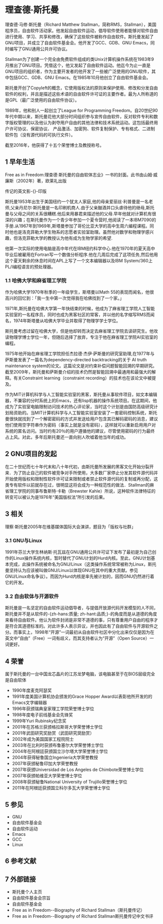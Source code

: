 # 理查德·斯托曼



理查德·马修·斯托曼（Richard Matthew Stallman，简称RMS，Stallman），美国程序员，自由软件活动家。他发起自由软件运动，倡导软件使用者能够对软件自由进行使用、学习、共享和修改，确保了这些软件被称作自由软件。斯托曼发起了GNU项目，并成立了自由软件基金会。他开发了GCC、GDB、GNU Emacs，同时编写了GNU通用公共许可协议。

Stallman为了创建一个完全由免费软件组成的类Unix计算机操作系统在1983年9月推出了GNU项目。凭借这个，他又发起了自由软件运动。他迄今为止一直是GNU项目的组织者，作为主要开发者的他开发了一些被广泛使用的GNU软件，其中包括GCC、GDB、GNU Emacs。在1985年10月他创立了自由软件基金会。

斯托曼开创了Copyleft的概念，它使用版权法的原则来保护使用、修改和分发自由软件的权利，并且是描述这些术语的自由软件许可证的主要作者。最为人所称道的是GPL（最广泛使用的自由软件协议）。

1989年，他和别人一起创立了League for Programming Freedom。自20世纪90年代中期以来，斯托曼花他大部分时间组织参与宣传自由软件，反对软件专利和数字版权管理的以及他认为剥夺用户自由的其他法律和技术系统运动。这包括最终用户许可协议、保密协议、 产品激活、加密狗、软件复制保护、专有格式、二进制软件包（没有源代码的可执行文件）。

截至2016年，他获得了十五个荣誉博士及教授称号。



## 1 早年生活

Free as in Freedom:理查德·斯托曼的自由软体志业》一书的封面。此书由山姆·威廉斯（2002年）著，欧莱礼出版

传记的英文影-{}-印版

斯托曼1953年出生于美国纽约一个犹太人家庭,他的母亲爱丽丝·利普曼是一名老师,父亲丹尼尔·斯托曼是一名印刷机商人.由于父亲酗酒并口头虐待他的继母,斯托曼与父母之间的关系很糟糕.他后来用暴君来描述他的父母.早年他就对计算机有很深的兴趣；在斯托曼作为一个青少年参加一个夏令营时,他阅读了一本IBM7090的手册.从1967年到1969年,斯塔曼参加了哥伦比亚大学的高中生周六编程课程。同时他也是洛克菲勒大学生物系的志愿者实验室助理。虽然他对数学和物理学感兴趣，但洛克菲勒大学的教授认为他有成为生物学家的希望.

他第一次实际的使用电脑是高中年代在IBM纽约科学中心.他在1970年的夏天高中毕业后被雇用在Fortran写一个数值分析程序.他在几周后完成了这项任务,然后他用这个夏天剩余的休息时间在APL上写了一个文本编辑器以及IBM System/360上PL/I编程语言的预处理器。



### 1.1 哈佛大学和麻省理工学院

作为哈佛大学1970年秋季的一年级学生，斯塔曼以Math 55的表现而闻名，他很高兴的回忆到：「我一生中第一次觉得我在哈佛找到了一个家。」

1971年,斯托曼在哈佛大学第一年快结束的时候，他成为了麻省理工学院人工智能实验室的一名程序员，同时也成为黑客社区的常客，并以他的名字缩写RMS而闻名，1974年斯塔曼从哈佛大学毕业并取得了物理学学士学位。

斯托曼考虑过留在哈佛大学，但是他却转而决定去麻省理工学院去读研究生。他攻读物理学博士学位一年，但随后选择了放弃，专注于他在麻省理工学院AI实验室的编程。

1975年他开始在麻省理工学院担任杰拉德·杰伊·萨斯曼的研究室助理,在1977年与萨斯曼发表了一篇名为dependency-directed backtracking的关于 AI truth maintenance system的论文。这篇论文是对约束补偿问题智能回溯的早期研究。截至2009年，斯托曼和萨斯曼介绍的技术仍然是智能回溯中最通用和最强大的解释。有关Constraint learning（constraint recording）的技术也在该论文中被提及。

作为MIT计算机科学与人工智能实验室的黑客，斯托曼从事软件项目，如文本编辑器，不兼容的分时系统上的Emacs，还有lisp机器的操作系统项目。在这期间，他成为了实验室电脑限制访问技术的热心评论家，当时这个计划是由国防高级研究计划局资助的。当MIT计算机科学与人工智能实验室安装了一套密码控制系统，斯托曼很快就找到了一个解密密码的方式并发送给用户包含其已解码密码的消息，建议他们使用空字符串作为密码（事实上就是没有密码），这样就可以重新启用用户对系统的匿名访问。当时约有20％的用户遵循他的建议，尽管使用密码的行为最终占上风。对此，多年后斯托曼还一直向别人吹嘘着他当年的成功。



## 2 GNU项目的发起

在二十世纪而七十年代末和八十年代初，由斯托曼所发展的黑客文化开始分裂开来．为了防止自己的软件被竞争对手所使用，大多数厂家停止分发其软件源代码并开始使用版权和限制性软件许可证来限制或者禁止软件源代码的复制或再分配，这类专有软件以前就存在过，很明显这将会成为一种规范性的做法．Stallman的麻省理工学院的同事布鲁斯特·卡勒（Brewster Kahle）所说，这种软件法律特征的转变可以被认为是1976年“美国版权法”所引发的后果。



## 3 相关

理察·斯托曼2005年在维基媒体国际大会演讲，题目为「版权与社群」



### 3.1 GNU与Linux

1991年芬兰大学生林纳斯·托瓦兹在GNU通用公共许可证下发布了最初是为自己创作的Linux操作系统内核，暂时替代了GNU计划的Hurd内核。至此，GNU计划基本完成，此操作系统被命名为GNU/Linux（这类操作系统常常被称为Linux，斯托曼坚持认为应该被叫做GNU/Linux以体现GNU在其中的重大贡献。参见GNU/Linux命名争议）。而因为Hurd内核是率先被计划的，因而GNU仍然进行着它的开发。



### 3.2 自由软体与开源软件

斯托曼是一名坚定的自由软件运动倡导者，与提倡开放源代码开发模型的人不同，斯托曼并不是从软件的-{zh-hans:质量; zh-hant:品质;}-的角度而是从道德的角度来看待自由软件。他认为软件封闭是非常不道德的事，只有尊重用户自由的程序才是符合其道德标准的。对此许多人表示异议，并也因此有了自由软件与开源软件之分。而事实上，1998年“开源”一词最初从自由软件社区中分化出来仅仅是因为在英文中“自由”（Free）一词有歧义，而其支持者认为“开源”（Open Source）一词更好。



## 4 荣誉

属于斯托曼的一台中国龙芯晶片的江苏龙梦电脑，该电脑甚至于在BIOS层级完全是自由软体

* 1990年度麦克阿瑟奖
* 1991年度美国计算机协会颁发的Grace Hopper Award以表彰他所开发的的Emacs文字编辑器
* 1996年获颁瑞典皇家理工学院荣誉博士学位
* 1998年度电子前线基金会先锋奖
* 1999年Yuri Rubinsky纪念奖
* 2001年在苏格兰获颁格拉斯哥大学荣誉博士学位
* 2001年武田研究奖励赏（武田研究奨励赏）
* 2002年成为美国国家工程院院士
* 2003年在比利时获颁布鲁塞尔大学荣誉博士学位
* 2004年在阿根廷获颁国立沙尔塔大学荣誉博士学位
* 2004年获得秘鲁国立Ingeniería大学荣誉教授
* 2007年获颁秘鲁印加大学荣誉教授
* 2007年获颁Universidad de Los Angeles de Chimbote荣誉博士学位
* 2007年获颁帕维亚大学荣誉博士学位
* 2008年获颁秘鲁National University of Trujillo荣誉博士学位
* 2011年在阿根廷获颁国立科尔多瓦大学荣誉博士学位



## 5 参见

* GNU
* 自由软件基金会
* 自由软件运动
* Emacs
* GCC
* Linux



## 6 参考文献



## 7 外部链接

* 斯托曼个人主页
* 自由软件基金会宗旨
* 自由软件基金会
* Free as in Freedom--Biography of Richard Stallman（斯托曼传记）
* Free as in Freedom--Biography of Richard Stallman斯托曼传记中文书评



